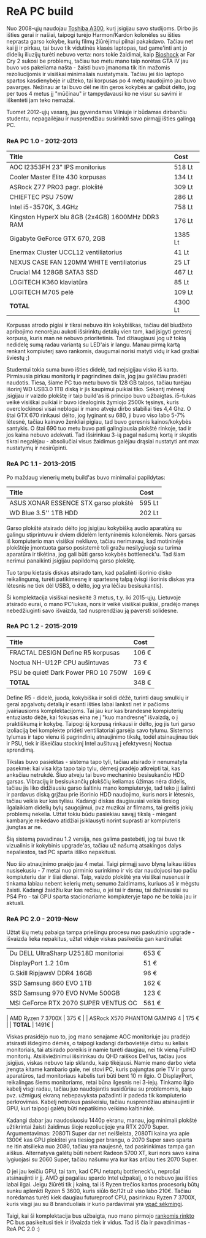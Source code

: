# ReA PC build

Nuo 2008-ųjų naudojau [Toshiba A300](gadgets/apzvalgos/toshiba-a300-1gn.md), kurį įsigijau savo studijoms. Dirbo jis išties gerai ir našiai, taipogi turėjo Harmon/Kardon kolonėles su išties neprasta garso kokybe, kurių filmų žiūrėjimui pilnai pakakdavo. Tačiau net kai jį ir pirkau, tai buvo tik vidutinės klasės laptopas, tad game'inti ant jo didelių iliuzijų turėti nebuvo verta: nors tokie žaidimai, kaip [Bioshock](../zaidimai/bioshock.md) ar Far Cry 2 sukosi be problemų, tačiau tuo metu mano taip norėtas GTA IV jau buvo vos pakeliama našta - žaisti buvo įmanoma tik itin mažomis rezoliucijomis ir visiškai minimaliais nustatymais. Tačiau jei šio laptopo spartos kasdienybėje ir užteko, tai korpusas po 4 metų naudojimo jau buvo pavargęs. Nežinau ar tai buvo dėl ne itin geros kokybės ar galbūt dėlto, jog per tuos 4 metus jį "mūčinau" ir tampydavausi ko ne visur su savimi ir iškentėti jam teko nemažai.

Tuomet 2012-ųjų vasarą, jau gyvendamas Vilniuje ir būdamas dirbančiu studentu, nepagailėjau ir nusprendžiau susirinkti savo pirmąjį išties galingą PC.

### ReA PC 1.0 - 2012-2013

| Title | Cost |
| :--- | :--- |
| AOC I2353FH 23" IPS monitorius | 518 Lt |
| Cooler Master Elite 430 korpusas | 134 Lt |
| ASRock Z77 PRO3 pagr. plokštė | 309 Lt |
| CHIEFTEC PSU 750W | 286 Lt |
| Intel i5-3570K, 3.4GHz | 758 Lt |
| Kingston HyperX blu 8GB \(2x4GB\) 1600MHz DDR3 RAM | 176 Lt |
| Gigabyte GeForce GTX 670, 2GB | 1385 Lt |
| Enermax Cluster UCCL12 ventiliatorius | 41 Lt |
| NEXUS CASE FAN 120MM WHITE ventiliatorius  | 25 LT |
| Crucial M4 128GB SATA3 SSD | 467 Lt |
| LOGITECH K360 klaviatūra | 85 Lt |
| LOGITECH M705 pelė | 109 Lt |
| **TOTAL** | 4300 Lt |

Korpusas atrodo pigiai ir tikrai nebuvo itin kokybiškas, tačiau dėl biudžeto apribojimo nenorėjau aukoti išsirinktų detalių vien tam, kad įsigyti geresnį korpusą, kuris man nė nebuvo prioritetinis. Tad džiaugiausi jog už tokią nedidelę sumą radau variantą su LED'ais ir langu. Manau pirmą kartą renkant kompiuterį savo rankomis, daugumai norisi matyti vidų ir kad gražiai šviestų ;\)

Studentui tokia suma buvo išties didelė, tad neįsigijau visko iš karto. Pirmiausia pirkau monitorių ir pagrindines dalis, jog jau galėčiau pradėti naudotis. Tiesa, šiame PC tuo metu buvo tik 128 GB talpos, tačiau turėjau išorinį WD USB3.0 1TB diską ir jis kaupimui puikiai tiko. Sekantį mėnesį įsigijau ir vaizdo plokštę ir taip build'as iš principo buvo užbaigtas. i5-tukas veikė visiškai puikiai ir buvo idealoginis žymiojo 2500k tęsinys, kuris overclockinosi visai neblogai ir mano atveju dirbo stabiliai ties 4,4 Ghz. O štai GTX 670 rinkausi dėlto, jog lyginant su 680, ji buvo viso labo 5-7% lėtesnė, tačiau kainavo ženkliai pigiau, tad buvo geresnis kainos/kokybės santykis. O štai 690 tuo metu buvo pati galingiausia plokštė rinkoje, tad ir jos kaina nebuvo adekvati. Tad išsirinkau 3-ią pagal našumą kortą ir skųstis tikrai negalėjau - absoliučiai visus žaidimus galėjau drąsiai nustatyti ant max nustatymų ir nesirūpinti.

### ReA PC 1.1 - 2013-2015

Po maždaug vienerių metų build'as buvo minimaliai papildytas:

| Title | Cost |
| :--- | :--- |
| ASUS XONAR ESSENCE STX garso plokštė | 595 Lt |
| WD Blue 3.5'' 1TB HDD | 202 Lt |

Garso plokštė atsirado dėlto jog įsigijau kokybišką audio aparatūrą su galingu stiprintuvu ir dviem didelėm lentyninėmis kolonėlėmis. Nors garsas iš kompiuterio man visiškai nekliuvo, tačiau nerimavau, kad motininėje plokštėje įmontuota garso posistemė toli gražu nesilygiuoja su turima aparatūra ir tikėtina, jog gali būti garso kokybės bottleneck'u. Tad šiam nerimui panaikinti įsigijau papildomą garso plokštę.

Tuo tarpu kietasis diskas atsirado tam, kad pašalinti išorinio disko reikalingumą, turėti patikimesnę ir spartesnę talpą \(visgi išorinis diskas yra lėtesnis ne tiek dėl USB3, o dėlto, jog yra lėčiau besisukantis\).

Ši komplektacija visiškai nesikeitė 3 metus, t.y. iki 2015-ųjų. Lietuvoje atsirado eurai, o mano PC'iukas, nors ir veikė visiškai puikiai, pradėjo manęs nebedžiuginti savo išvaizda, tad nusprendžiau ją paversti solidesne.

### ReA PC 1.2 - 2015-2019

| Title | Cost |
| :--- | :--- |
| FRACTAL DESIGN Define R5 korpusas | 106 € |
| Noctua NH-U12P CPU aušintuvas | 73 € |
| PSU be quiet! Dark Power PRO 10 750W | 169 € |
| **TOTAL** | 348 € |

Define R5 - didelė, juoda, kokybiška ir solidi dėžė, turinti daug smulkių ir gerai apgalvotų detalių ir esanti išties labai lanksti net ir pačioms įvairiausioms komplektacijoms. Tai jau kur kas brandesnė kompiuterių entuziasto dėžė, kai fokusas eina ne į "kuo mandresnę" išvaizdą, o į praktiškumą ir kokybę. Taipogi šį korpusą rinkausi ir dėlto, jog jis turi garso izoliaciją bei komplekte pridėti ventiliatoriai garsėja savo tylumu. Sistemos tylumas ir tapo vienu iš pagrindinių atnaujinimo tikslų, todėl atsinaujinau tiek ir PSU, tiek ir iškeičiau stockinį Intel aušituvą į efektyvesnį Noctua sprendimą.

Tikslas buvo pasiektas - sistema tapo tyli, tačiau atsirado ir nenumatyta pasekmė: kai visa kita tapo taip tylu, dėmesį pradėjo atkreipti tai, kas anksčiau netrukdė. Šiuo atveju tai buvo mechaninio besisukančio HDD garsas. Vibracijų ir besisukančių plokščių keliamas ūžimas nėra didelis, tačiau jis liko didžiausiu garso šaltiniu mano kompiuteryje, tad teko jį šalinti ir pardavus diską grįžau prie išorinio HDD naudojimo, kuris nors ir lėtesnis, tačiau veikia kur kas tyliau. Kadangi diskas daugiausiai veikia tiesiog ilgalaikiam didelių bylų saugojimui, pvz muzikai ar filmams, tai greitis jokių problemų nekelia. Užtat tokiu būdu pasiekiau savąjį tikslą - miegant kambaryje reikėdavo atidžiai įsiklausyti norint suprasti ar kompiuteris įjungtas ar ne.

Šią sistemą pavadinau 1.2 versija, nes galima pastebėti, jog tai buvo tik vizualinis ir kokybinis upgrade'as, tačiau už našumą atsakingos dalys nepaliestos, tad PC sparta išliko nepakitusi.

Nuo šio atnaujinimo praėjo jau 4 metai. Taigi pirmąjį savo blyną laikau išties nusisekusiu - 7 metai nuo pirminio surinkimo ir vis dar naudojuosi tuo pačiu kompiuteriu dar ir šiai dienai. Taip, vaizdo plokštė yra visiškai nusenusi ir tinkama labiau nebent kelerių metų senumo žaidimams, kuriuos aš ir mėgstu žaisti. Kadangi žaidžiu kur kas rečiau, o jei tai ir darau, tai dažniausiai su PS4 Pro - tai GPU sparta stacionariame kompiuteryje tapo ne be tokia jau ir aktuali.

### ReA PC 2.0 - 2019-Now

Užtat šių metų pabaiga tampa priešingu procesu nuo paskutinio upgrade - išvaizda lieka nepakitus, užtat viduje viskas pasikeičia gan kardinaliai:

|  |  |
| :--- | :--- |
| Du DELL UltraSharp U2518D monitoriai | 653 € |
| DisplayPort 1.2 10m | 51 € |
| G.Skill RipjawsV DDR4 16GB | 96 € |
| SSD Samsung 860 EVO 1TB | 162 € |
| SSD Samsung 970 EVO NVMe 500GB | 123 € |
| MSI GeForce RTX 2070 SUPER VENTUS OC | 561 € |
| AMD Ryzen 7 3700X | 375 € |
| ASRock X570 PHANTOM GAMING 4 | 175 € |
| **TOTAL** | 1491€ |

Viskas prasidėjo nuo to, jog mano senajame AOC monitoriuje jau pradėjo atsirasti išdegimo dėmės, o taipogi kadangi darbovietėje dirbu su keliais monitoriais, tai atsirado poreikis ir namie turėti daugiau, nei tik vieną FullHD monitorių. Atsišviežinimui išsirinkau du QHD raiškos Dell'us, tačiau juos įsigijus, viskas nebuvo taip sklandu, kaip tikėjausi. Namie mano darbo vieta įrengta kitame kambario gale, nei stovi PC, kuris pajungtas prie TV ir garso aparatūros, tad monitoriaus kabelis turi būti bent 10 m ilgio. O DisplayPort, reikalingas šiems monitoriams, retai būna ilgesnis nei 3-iejų. Tinkamo ilgio kabelį visgi radau, tačiau juo naudojantis susidūriau su problemomis, kaip pvz. užmigusį ekraną nebepavyksta pažadinti ir padeda tik kompiuterio perkrovimas. Kabelį netrukus pasikeisiu, tačiau nusprendžiau atsinaujinti ir GPU, kuri taipogi galėtų būti nepatikimo veikimo kaltininkė. 

Kadangi dabar jau naudosiuosiu 1440p ekranu, manau, jog minimali plokštė užtikrintai žaisti žaidimus šioje rezoliucijoje yra RTX 2070 Super. Argumentavimas: 2080Ti Super dar net neišleista, 2080Ti kaina yra apie 1300€ kas GPU plokštei yra tiesiog per brangu, o 2070 Super savo sparta ne itin atsilieka nuo 2080, tačiau yra naujesnė, tad pasirinkimas tampa gan aiškus. Alternatyva galėtų būti nebent Radeon 5700 XT, kuri nors savo kaina lygiuojasi su 2060 Super, tačiau našumu yra kur kas arčiau ties 2070 Super.

O jei jau keičiu GPU, tai tam, kad CPU netaptų bottleneck'u, neprošal atsinaujinti ir jį. AMD gi pagaliau spardo Intel užpakalį, o to nebuvo jau išties labai ilgai. Jeigu žiūrėti tik į kainą, tai iš Ryzen trečios kartos procesorių būtų sunku aplenkti Ryzen 5 3600, kuris siūlo 6c/12t už viso labo 210€. Tačiau norėdamas turėti kiek daugiau futureproof CPU, pasirinkau Ryzen 7 3700X,  kuris visgi jau su 8 branduoliais ir kurio pardavimai yra [ypač sėkmingi](https://www.techradar.com/news/amd-ryzen-7-3700x-is-such-a-hit-it-almost-outsold-intels-entire-cpu-range).

Taigi, kai ši komplektacija bus užbaigta, nuo mano pirmojo [rankomis rinkto](it-talk/kompiuterio-rinkimas.md) PC bus pasikeitusi tiek ir išvaizda tiek ir vidus. Tad iš čia ir pavadinimas - ReA PC 2.0 :\)

